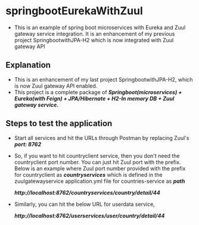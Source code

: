 # springbootEurekaWithZuul
- This is an example of spring boot microservices with Eureka and Zuul gateway service integration. It is an enhancement of my previous project SpringbootwithJPA-H2 which is now integrated with Zuul gateway API

## Explanation
- This is an enhancement of my last project SpringbootwithJPA-H2, which is now Zuul gateway API enabled.
- This project is a complete package of ***Springboot(microservices) + Eureka(with Feign) + JPA/Hibernate + H2-In memory DB + Zuul gateway service.***

## Steps to test the application
- Start all services and hit the URLs through Postman by replacing Zuul's ***port: 8762***
- So, if you want to hit countryclient service, then you don't need the countryclient port number. You can just hit Zuul port with the prefix. Below is an example where Zuul port number provided with the prefix for countryclient as ***countryservices*** which is defined in the zuulgatewayservice application.yml file for countries-service as ***path***

  ***http://localhost:8762/countryservices/country/detail/44***
  
- Similarly, you can hit the below URL for userdata service,

  ***http://localhost:8762/userservices/user/country/detail/44***
